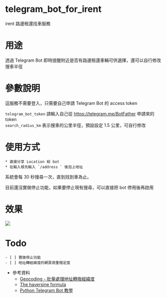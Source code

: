 # telegram_bot_for_irent

irent 路邊租還找車服務

# 用途

透過 Telegram Bot 即時提醒附近是否有路邊租還車輛可供選擇，還可以自行修改搜車半徑


# 參數說明

這服務不需要登入，只需要自己申請 Telegram Bot 的 access token   

`telegram_bot_token` 請輸入自己從 https://telegram.me/BotFather 申請來的 token  
`search_radius_km` 表示搜車的公里半徑，預設設定 1.5 公里，可自行修改  


# 使用方式
    * 直接分享 Location 給 bot  
    * 在輸入框先輸入 `/address ` 後加上地址  

系統會每 30 秒搜尋一次，直到找到車為止。

目前還沒實做停止功能，如果要停止現有搜尋，可以直接把 bot 停用後再啟用


# 效果

![](demo.gif)

# Todo
    - [ ] 實做停止功能  
    - [ ] 地址轉經緯度的網頁爬重穩定度  


* 參考資料
    * [Geocoding - 批量處理地址轉換經緯度](https://medium.com/%E8%8A%B1%E5%93%A5%E7%9A%84%E5%A5%87%E5%B9%BB%E6%97%85%E7%A8%8B/geocoding-%E6%89%B9%E9%87%8F%E8%99%95%E7%90%86%E5%9C%B0%E5%9D%80%E8%BD%89%E6%8F%9B%E7%B6%93%E7%B7%AF%E5%BA%A6-721ab2564c88)
    * [The haversine formula](http://evoling.net/code/haversine/)
    * [Python Telegram Bot 教學](https://hackmd.io/@truckski/HkgaMUc24)
